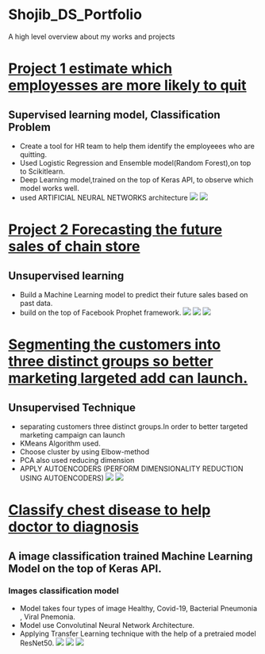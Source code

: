 # Shojib_DS_Portfolio
A high level overview about my works and projects
# [Project 1 estimate which employesses are more likely to quit](https://github.com/ShojibDE/Project-1-Human-Rescource)
## Supervised learning model, Classification Problem
* Create a tool for HR team to help them identify the  employeees who  are quitting.
* Used Logistic Regression and Ensemble model(Random Forest),on top to Scikitlearn. 
*  Deep Learning model,trained on the top of Keras API, to observe which model works well.
*  used ARTIFICIAL NEURAL NETWORKS architecture 
![](https://github.com/ShojibDE/Shojib_DS_Portfolio/blob/main/images/EDA0.png)
![](https://github.com/ShojibDE/Shojib_DS_Portfolio/blob/main/images/technology.png)


# [Project 2 Forecasting the future sales of chain store](https://github.com/ShojibDE/Projects-2-Sales)
## Unsupervised learning
* Build a Machine Learning model to predict their future sales based on past data.
*  build on the top of Facebook Prophet framework.
![](https://github.com/ShojibDE/Shojib_DS_Portfolio/blob/main/images/sales.png)
![](https://github.com/ShojibDE/Shojib_DS_Portfolio/blob/main/images/fbProphet.png)
![](https://github.com/ShojibDE/Shojib_DS_Portfolio/blob/main/images/fbProphet2.png)

# [Segmenting the customers into three distinct groups so better marketing largeted add can launch.](https://github.com/ShojibDE/Project-3-Marketing)
## Unsupervised Technique
* separating customers three distinct groups.In order to better targeted marketing campaign can launch
* KMeans Algorithm used.
* Choose cluster by using Elbow-method
* PCA also used reducing dimension
* APPLY AUTOENCODERS (PERFORM DIMENSIONALITY REDUCTION USING AUTOENCODERS)
![](https://github.com/ShojibDE/Shojib_DS_Portfolio/blob/main/images/PCA.png)
![](https://github.com/ShojibDE/Shojib_DS_Portfolio/blob/main/images/ChooseNclusterAfterPCA.png)
# [Classify chest disease to help doctor to diagnosis](https://github.com/ShojibDE/Project-4-Medical-Images)
## A image classification trained Machine Learning Model on the top of Keras API.
### Images classification model
* Model takes four types of image Healthy, Covid-19, Bacterial Pneumonia , Viral Pnemonia.
* Model use Convolutinal Neural Network Architecture.
* Applying Transfer Learning technique with the help of a pretraied model ResNet50. 
![](https://github.com/ShojibDE/Shojib_DS_Portfolio/blob/main/images/36%20images%20along%20with%20their%20corresponding%20labels.png)
![](https://github.com/ShojibDE/Shojib_DS_Portfolio/blob/main/images/Model%20Loss%20During%20Cross-Validation.png)
![](https://github.com/ShojibDE/Shojib_DS_Portfolio/blob/main/images/Model_predict.png)
